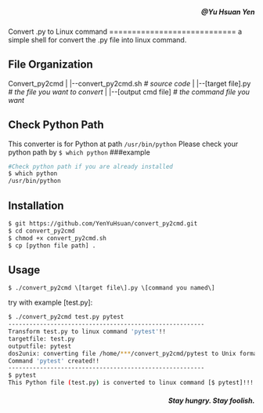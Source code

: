 <h5 align="right">@Yu Hsuan Yen</h5>
Convert .py to Linux command
============================
a simple shell for convert the .py file into linux command.

File Organization
-----------------
Convert_py2cmd
|
|--convert_py2cmd.sh *# source code*
|
|--\[target file\].py *# the file you want to convert*
|
|--\[output cmd file\]  *# the command file you want*

Check Python Path
------------
This converter is for Python at path `/usr/bin/python`
Please check your python path by `$ which python`
###example
```bash
#Check python path if you are already installed
$ which python
/usr/bin/python
```

Installation
------------
```bash
$ git https://github.com/YenYuHsuan/convert_py2cmd.git
$ cd convert_py2cmd
$ chmod +x convert_py2cmd.sh
$ cp [python file path] .
```

Usage
-----
`$ ./convert_py2cmd \[target file\].py \[command you named\]`

try with example [test.py]:
```bash
$ ./convert_py2cmd test.py pytest
--------------------------------------------------------
Transform test.py to linux command 'pytest'!!
targetfile: test.py
outputfile: pytest
dos2unix: converting file /home/***/convert_py2cmd/pytest to Unix format ...
Command 'pytest' created!!
--------------------------------------------------------
$ pytest
This Python file (test.py) is converted to linux command [$ pytest]!!!
```

<h5 align="right">Stay hungry. Stay foolish.</h5>


